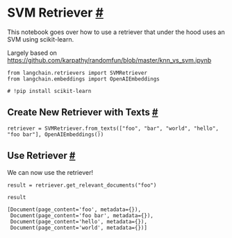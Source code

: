 


 SVM Retriever
 [#](#svm-retriever "Permalink to this headline")
=================================================================



 This notebook goes over how to use a retriever that under the hood uses an SVM using scikit-learn.
 



 Largely based on https://github.com/karpathy/randomfun/blob/master/knn_vs_svm.ipynb
 







```
from langchain.retrievers import SVMRetriever
from langchain.embeddings import OpenAIEmbeddings

```










```
# !pip install scikit-learn

```







 Create New Retriever with Texts
 [#](#create-new-retriever-with-texts "Permalink to this headline")
-----------------------------------------------------------------------------------------------------







```
retriever = SVMRetriever.from_texts(["foo", "bar", "world", "hello", "foo bar"], OpenAIEmbeddings())

```








 Use Retriever
 [#](#use-retriever "Permalink to this headline")
-----------------------------------------------------------------



 We can now use the retriever!
 







```
result = retriever.get_relevant_documents("foo")

```










```
result

```








```
[Document(page_content='foo', metadata={}),
 Document(page_content='foo bar', metadata={}),
 Document(page_content='hello', metadata={}),
 Document(page_content='world', metadata={})]

```








